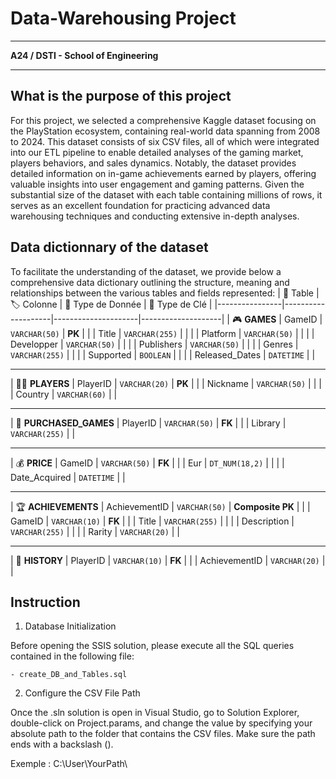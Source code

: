 # Data-Warehousing Project
________________________________________________________________________________________

**A24 / DSTI - School of Engineering**
________________________________________________________________________________________

## What is the purpose of this project
For this project, we selected a comprehensive Kaggle dataset focusing on the PlayStation ecosystem, containing real-world data spanning from 2008 to 2024. This dataset consists of six CSV files, all of which were integrated into our ETL pipeline to enable detailed analyses of the gaming market, players behaviors, and sales dynamics. 
Notably, the dataset provides detailed information on in-game achievements earned by players, offering valuable insights into user engagement and gaming patterns. Given the substantial size of the dataset with each table containing millions of rows, it serves as an excellent foundation for practicing advanced data warehousing techniques and conducting extensive in-depth analyses.

## Data dictionnary of the dataset
To facilitate the understanding of the dataset, we provide below a comprehensive data dictionary outlining the structure, meaning and relationships between the various tables and fields represented:
| 🧩 Table        | 🏷️ Colonne         | 🧬 Type de Donnée   | 🔑 Type de Clé     |
|----------------|--------------------|---------------------|--------------------|
| 🎮 **GAMES**   | GameID             | `VARCHAR(50)`       | **PK**             |
|                | Title              | `VARCHAR(255)`      |                    |
|                | Platform           | `VARCHAR(50)`       |                    |
|                | Developper         | `VARCHAR(50)`       |                    |
|                | Publishers         | `VARCHAR(50)`       |                    |
|                | Genres             | `VARCHAR(255)`      |                    |
|                | Supported          | `BOOLEAN`           |                    |
|                | Released_Dates     | `DATETIME`          |                    |
 
---
 
| 🧑‍💻 **PLAYERS** | PlayerID           | `VARCHAR(20)`       | **PK**             |
|                 | Nickname           | `VARCHAR(50)`       |                    |
|                 | Country            | `VARCHAR(60)`       |                    |
 
---
 
| 🛒 **PURCHASED_GAMES** | PlayerID     | `VARCHAR(50)`       | **FK**             |
|                        | Library      | `VARCHAR(255)`      |                    |
 
---
 
| 💰 **PRICE**    | GameID             | `VARCHAR(50)`       | **FK**             |
|                 | Eur                | `DT_NUM(18,2)`      |                    |
|                 | Date_Acquired      | `DATETIME`          |                    |
 
---
 
| 🏆 **ACHIEVEMENTS** | AchievementID  | `VARCHAR(50)`       | **Composite PK**   |
|                     | GameID         | `VARCHAR(10)`       | **FK**             |
|                     | Title          | `VARCHAR(255)`      |                    |
|                     | Description    | `VARCHAR(255)`      |                    |
|                     | Rarity         | `VARCHAR(20)`       |                    |
 
---
 
| 📜 **HISTORY**  | PlayerID           | `VARCHAR(10)`       | **FK**             |
|                 | AchievementID      | `VARCHAR(20)`       |                    |


## Instruction
1. Database Initialization

Before opening the SSIS solution, please execute all the SQL queries contained in the following file:

    - create_DB_and_Tables.sql


2. Configure the CSV File Path

Once the .sln solution is open in Visual Studio, go to Solution Explorer, double-click on Project.params, and change the value by specifying your absolute path to the folder that contains the CSV files. Make sure the path ends with a backslash (\).

Exemple : C:\User\YourPath\
